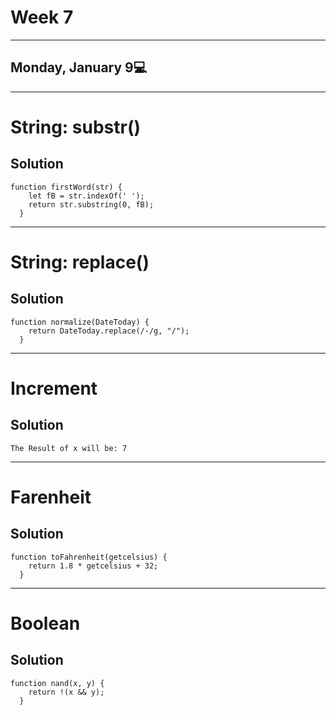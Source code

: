 # Week 7
---
## Monday, January 9💻
---
# String: substr()
## Solution
```
function firstWord(str) {
    let fB = str.indexOf(' ');
    return str.substring(0, fB);
  }
```
---
# String: replace()
## Solution
```
function normalize(DateToday) {
    return DateToday.replace(/-/g, "/");
  }
```
---
# Increment
## Solution
```
The Result of x will be: 7
```
---
# Farenheit
## Solution
```
function toFahrenheit(getcelsius) {
    return 1.8 * getcelsius + 32;
  }
```
---
# Boolean
## Solution
```
function nand(x, y) {
    return !(x && y);
  }
```
